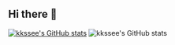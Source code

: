 ## Hi there 👋
[![kkssee's GitHub stats](https://github-readme-stats-iota-eight-44.vercel.app/api?username=kkssee)](https://github.com/kkssee)
![kkssee's GitHub stats](https://github-readme-stats.vercel.app/api?username=kkssee&show_icons=true)
<!--
**kkssee/kkssee** is a ✨ _special_ ✨ repository because its `README.md` (this file) appears on your GitHub profile.

Here are some ideas to get you started:

- 🔭 I’m currently working on ...
- 🌱 I’m currently learning ...
- 👯 I’m looking to collaborate on ...
- 🤔 I’m looking for help with ...
- 💬 Ask me about ...
- 📫 How to reach me: ...
- 😄 Pronouns: ...
- ⚡ Fun fact: ...
-->
